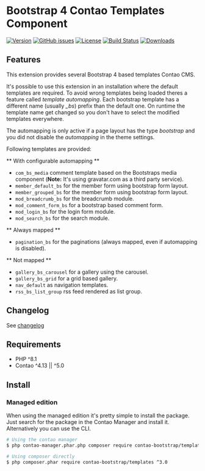 Bootstrap 4 Contao Templates Component
======================================

[![Version](http://img.shields.io/packagist/v/contao-bootstrap/templates.svg?style=for-the-badge&label=Latest)](http://packagist.org/packages/contao-bootstrap/templates)
[![GitHub issues](https://img.shields.io/github/issues/contao-bootstrap/templates.svg?style=for-the-badge&logo=github)](https://github.com/contao-bootstrap/templates/issues)
[![License](http://img.shields.io/packagist/l/contao-bootstrap/templates.svg?style=for-the-badge&label=License)](http://packagist.org/packages/contao-bootstrap/templates)
[![Build Status](https://img.shields.io/github/workflow/status/contao-bootstrap/templates/Code%20Quality%20Diagnostics?logo=githubactions&logoColor=%23fff&style=for-the-badge)](https://github.com/contao-bootstrap/templates/actions)
[![Downloads](http://img.shields.io/packagist/dt/contao-bootstrap/templates.svg?style=for-the-badge&label=Downloads)](http://packagist.org/packages/contao-bootstrap/templates)

Features
--------

This extension provides several Bootstrap 4 based templates Contao CMS.

It's possible to use this extension in an installation where the default templates are required. To avoid wrong
templates being loaded theres a feature called *template automapping*. Each bootstrap template has a different name
(usually <em>_bs</em>) prefix than the default one. On runtime the template name get changed so you don't have to select
the modified templates everywhere.

The automapping is only active if a page layout has the type *bootstrap* and you did not disable the *automapping* in
the theme settings.

Following templates are provided:

** With configurable automapping **
 - `com_bs_media` comment template based on the Bootstraps media component (**Note:** It's using gravatar.com as a third party service).
 - `member_default_bs` for the member form using bootstrap form layout.
 - `member_grouped_bs` for the member form using bootstrap form layout.
 - `mod_breadcrumb_bs` for the breadcrumb module.
 - `mod_comment_form_bs` for a bootstrap based comment form.
 - `mod_login_bs` for the login form module.
 - `mod_search_bs` for the search module.

** Always mapped **
 - `pagination_bs` for the paginations (always mapped, even if automapping is disabled).

** Not mapped **
 - `gallery_bs_carousel` for a gallery using the carousel.
 - `gallery_bs_grid` for a grid based gallery.
 - `nav_default` as navigation templates.
 - `rss_bs_list_group` rss feed rendered as list group.


Changelog
---------

See [changelog](CHANGELOG.md)

Requirements
------------

 - PHP ^8.1
 - Contao ^4.13 || ^5.0

Install
-------

### Managed edition

When using the managed edition it's pretty simple to install the package. Just search for the package in the
Contao Manager and install it. Alternatively you can use the CLI.

```bash
# Using the contao manager
$ php contao-manager.phar.php composer require contao-bootstrap/templates ^3.0

# Using composer directly
$ php composer.phar require contao-bootstrap/templates ^3.0
```
